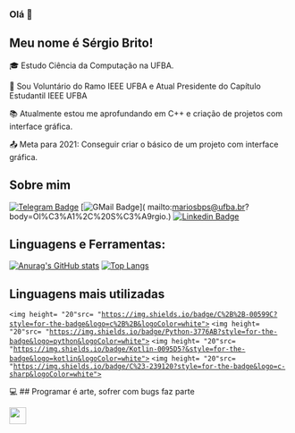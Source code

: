 ### Olá 👋

## Meu nome é Sérgio Brito!

 

:mortar_board: Estudo Ciência da Computação na UFBA.

:construction_worker: Sou Voluntário do Ramo IEEE UFBA e Atual Presidente do Capítulo Estudantil IEEE UFBA

:books: Atualmente estou me aprofundando em C++ e criação de projetos com interface gráfica.

:outbox_tray: Meta para 2021: Conseguir criar o básico de um projeto com interface gráfica.

## Sobre mim

[![Telegram Badge](https://img.shields.io/badge/Telegram-2CA5E0?style=for-the-badge&logo=telegram&logoColor=white&link=https://t.me/Sergio_Brito)](https://t.me/Sergio_Brito)
[![GMail Badge](https://img.shields.io/badge/Gmail-D14836?style=for-the-badge&logo=gmail&logoColor=white&logoColor=white&link=mailto:mariosbps@ufba.br?body=Ol%C3%A1%2C%20S%C3%A9rgio.)]( mailto:mariosbps@ufba.br?body=Ol%C3%A1%2C%20S%C3%A9rgio.)
[![Linkedin Badge](https://img.shields.io/badge/-LinkedIn-blue?style=flat-square&logo=Linkedin&logoColor=white&link=https://www.linkedin.com/in/sérgio-brito-/)]( https://www.linkedin.com/in/sérgio-brito-/)


## Linguagens e Ferramentas:
[![Anurag's GitHub stats](https://github-readme-stats.vercel.app/api?username=Sergio-BR1&hide=stars,commits,prs,issues,contribs&count_private=true&theme=nightowl)](https://github.com/Sergio-BR1/github-readme-stats)
[![Top Langs](https://github-readme-stats.vercel.app/api/top-langs/?username=Sergio-BR1&layout=compact)](https://github.com/Sergio-BR1/github-readme-stats)


## Linguagens mais utilizadas
<code><img height= "20"src= "https://img.shields.io/badge/C%2B%2B-00599C?style=for-the-badge&logo=c%2B%2B&logoColor=white"></code>
<code><img height= "20"src= "https://img.shields.io/badge/Python-3776AB?style=for-the-badge&logo=python&logoColor=white"></code>
<code><img height= "20"src= "https://img.shields.io/badge/Kotlin-0095D5?&style=for-the-badge&logo=kotlin&logoColor=white"></code>
<code><img height= "20"src= "https://img.shields.io/badge/C%23-239120?style=for-the-badge&logo=c-sharp&logoColor=white"></code>

💻 ## Programar é arte, sofrer com bugs faz parte

<img src="https://giphy.com/gifs/kung-fury-hackerman-3knKct3fGqxhK" width="30">


